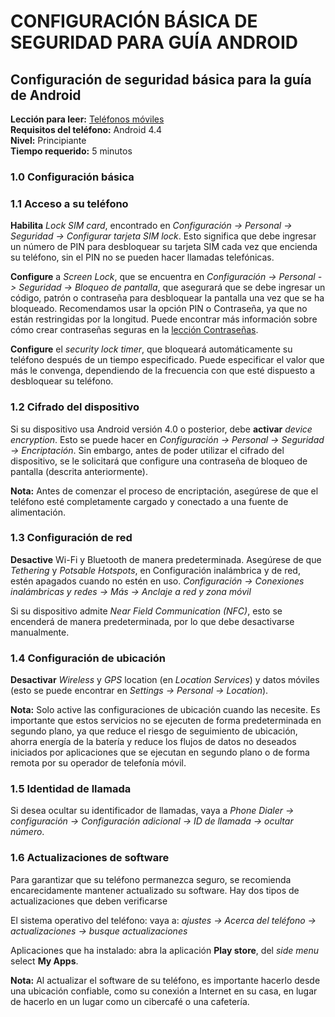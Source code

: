 [Title]: # ()
[Order]: # (0)

# CONFIGURACIÓN BÁSICA DE SEGURIDAD PARA GUÍA ANDROID

## Configuración de seguridad básica para la guía de Android

**Lección para leer:** [Teléfonos móviles](umbrella://lesson/mobile-phones)  
**Requisitos del teléfono:** Android 4.4  
**Nivel:** Principiante  
**Tiempo requerido:** 5 minutos  

### 1.0 Configuración básica

### 1.1 Acceso a su teléfono

**Habilita** _Lock SIM card_, encontrado en _Configuración -> Personal -> Seguridad -> Configurar tarjeta SIM lock_. Esto significa que debe ingresar un número de PIN para desbloquear su tarjeta SIM cada vez que encienda su teléfono, sin el PIN no se pueden hacer llamadas telefónicas.

**Configure** a _Screen Lock_, que se encuentra en _Configuración -> Personal -> Seguridad -> Bloqueo de pantalla_, que asegurará que se debe ingresar un código, patrón o contraseña para desbloquear la pantalla una vez que se ha bloqueado. Recomendamos usar la opción PIN o Contraseña, ya que no están restringidas por la longitud. Puede encontrar más información sobre cómo crear contraseñas seguras en la [lección Contraseñas](umbrella://lesson/passwords).

**Configure** el _security lock timer_, que bloqueará automáticamente su teléfono después de un tiempo especificado. Puede especificar el valor que más le convenga, dependiendo de la frecuencia con que esté dispuesto a desbloquear su teléfono.

### 1.2 Cifrado del dispositivo

Si su dispositivo usa Android versión 4.0 o posterior, debe **activar** _device encryption_. Esto se puede hacer en _Configuración -> Personal -> Seguridad -> Encriptación_. Sin embargo, antes de poder utilizar el cifrado del dispositivo, se le solicitará que configure una contraseña de bloqueo de pantalla (descrita anteriormente).

**Nota:** Antes de comenzar el proceso de encriptación, asegúrese de que el teléfono esté completamente cargado y conectado a una fuente de alimentación.

### 1.3 Configuración de red

**Desactive** Wi-Fi y Bluetooth de manera predeterminada. Asegúrese de que _Tethering_ y _Potsable Hotspots_, en Configuración inalámbrica y de red, estén apagados cuando no estén en uso. _Configuración -> Conexiones inalámbricas y redes -> Más -> Anclaje a red y zona móvil_

Si su dispositivo admite _Near Field Communication (NFC)_, esto se encenderá de manera predeterminada, por lo que debe desactivarse manualmente.

### 1.4 Configuración de ubicación

**Desactivar** _Wireless_ y _GPS_ location (en _Location Services_) y datos móviles (esto se puede encontrar en _Settings -> Personal -> Location_).

**Nota:** Solo active las configuraciones de ubicación cuando las necesite. Es importante que estos servicios no se ejecuten de forma predeterminada en segundo plano, ya que reduce el riesgo de seguimiento de ubicación, ahorra energía de la batería y reduce los flujos de datos no deseados iniciados por aplicaciones que se ejecutan en segundo plano o de forma remota por su operador de telefonía móvil.

### 1.5 Identidad de llamada

Si desea ocultar su identificador de llamadas, vaya a _Phone Dialer -> configuración -> Configuración adicional -> ID de llamada -> ocultar número_.

### 1.6 Actualizaciones de software

Para garantizar que su teléfono permanezca seguro, se recomienda encarecidamente mantener actualizado su software. Hay dos tipos de actualizaciones que deben verificarse

El sistema operativo del teléfono: vaya a: _ajustes -> Acerca del teléfono -> actualizaciones -> busque actualizaciones_

Aplicaciones que ha instalado: abra la aplicación **Play store**, del _side menu_ select **My Apps**.

**Nota:** Al actualizar el software de su teléfono, es importante hacerlo desde una ubicación confiable, como su conexión a Internet en su casa, en lugar de hacerlo en un lugar como un cibercafé o una cafetería.
